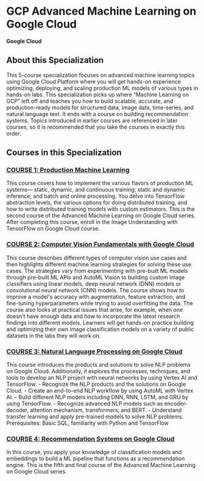 # GCP Advanced Machine Learning on Google Cloud
**Google Cloud**

## About this Specialization
This 5-course specialization focuses on advanced machine learning topics using Google Cloud Platform where you will get hands-on experience optimizing, deploying, and scaling production ML models of various types in hands-on labs. This specialization picks up where “Machine Learning on GCP” left off and teaches you how to build scalable, accurate, and production-ready models for structured data, image data, time-series, and natural language text. It ends with a course on building recommendation systems. Topics introduced in earlier courses are referenced in later courses, so it is recommended that you take the courses in exactly this order.

## Courses in this Specialization
### [**COURSE 1:** Production Machine Learning]()
This course covers how to implement the various flavors of production ML systems— static, dynamic, and continuous training; static and dynamic inference; and batch and online processing. You delve into TensorFlow abstraction levels, the various options for doing distributed training, and how to write distributed training models with custom estimators. This is the second course of the Advanced Machine Learning on Google Cloud series. After completing this course, enroll in the Image Understanding with TensorFlow on Google Cloud course.
 
### [**COURSE 2:** Computer Vision Fundamentals with Google Cloud]()
This course describes different types of computer vision use cases and then highlights different machine learning strategies for solving these use cases. The strategies vary from experimenting with pre-built ML models through pre-built ML APIs and AutoML Vision to building custom image classifiers using linear models, deep neural network (DNN) models or convolutional neural network (CNN) models. The course shows how to improve a model's accuracy with augmentation, feature extraction, and fine-tuning hyperparameters while trying to avoid overfitting the data. The course also looks at practical issues that arise, for example, when one doesn't have enough data and how to incorporate the latest research findings into different models. Learners will get hands-on practice building and optimizing their own image classification models on a variety of public datasets in the labs they will work on.
 
### [**COURSE 3:** Natural Language Processing on Google Cloud](https://www.coursera.org/learn/sequence-models-tensorflow-gcp)
This course introduces the products and solutions to solve NLP problems on Google Cloud. Additionally, it explores the processes, techniques, and tools to develop an NLP project with neural networks by using Vertex AI and TensorFlow. - Recognize the NLP products and the solutions on Google Cloud. - Create an end-to-end NLP workflow by using AutoML with Vertex AI. - Build different NLP models including DNN, RNN, LSTM, and GRU by using TensorFlow. - Recognize advanced NLP models such as encoder-decoder, attention mechanism, transformers, and BERT. - Understand transfer learning and apply pre-trained models to solve NLP problems. Prerequisites: Basic SQL, familiarity with Python and TensorFlow
 
### [**COURSE 4:** Recommendation Systems on Google Cloud]()
In this course, you apply your knowledge of classification models and embeddings to build a ML pipeline that functions as a recommendation engine. This is the fifth and final course of the Advanced Machine Learning on Google Cloud series.
